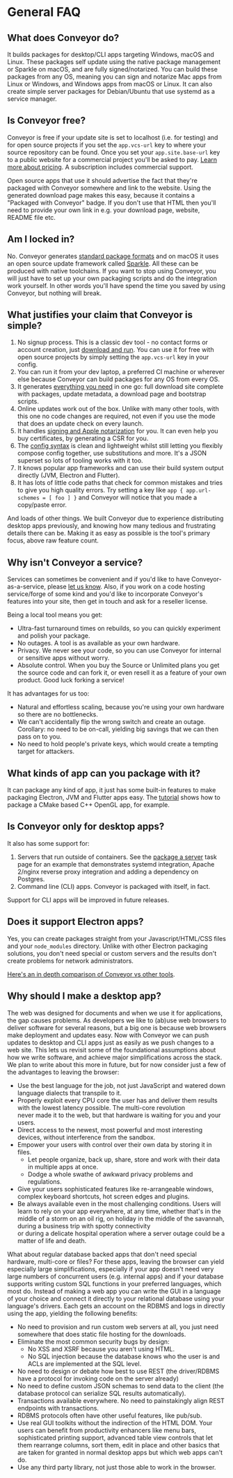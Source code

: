 # General FAQ

## What does Conveyor do?

It builds packages for desktop/CLI apps targeting Windows, macOS and Linux. These packages self update using the native package management
or Sparkle on macOS, and are fully signed/notarized. You can build these packages from any OS, meaning you can sign and notarize Mac
apps from Linux or Windows, and Windows apps from macOS or Linux. It can also create simple server packages for Debian/Ubuntu that use
systemd as a service manager.

## Is Conveyor free?

Conveyor is free if your update site is set to localhost (i.e. for testing) and for open source projects if you set the `app.vcs-url` key to
where your source repository can be found. Once you set your `app.site.base-url` key to a public website for a commercial project you'll be
asked to pay. [Learn more about pricing](https://www.hydraulic.software/pricing.html). A subscription includes commercial support.

Open source apps that use it should advertise the fact that they're packaged with Conveyor somewhere and link to the website. Using the
generated download page makes this easy, because it contains a "Packaged with Conveyor" badge. If you don't use that HTML then you'll need
to provide your own link in e.g. your download page, website, README file etc.

## Am I locked in?

No. Conveyor generates [standard package formats](../outputs.md) and on macOS it uses an open source update framework called
[Sparkle](https://www.sparkle-framework.org/). All these can be produced with native toolchains. If you want to stop using Conveyor, you
will just have to set up your own packaging scripts and do the integration work yourself. In other words you'll have spend the time you
saved by using Conveyor, but nothing will break.

## What justifies your claim that Conveyor is simple?

1. No signup process. This is a classic dev tool - no contact forms or account creation, just [download and run](../download-conveyor.md). You can use it for free with open source projects by simply setting the `app.vcs-url` key in your config.
1. You can run it from your dev laptop, a preferred CI machine or wherever else because Conveyor can build packages for any OS from every OS.
1. It generates [everything you need](../outputs.md) in one go: full download site complete with packages, update metadata, a download page and bootstrap scripts.
1. Online updates work out of the box. Unlike with many other tools, with this one no code changes are required, not even if you use the mode that does an update check on every launch.
1. It handles [signing and Apple notarization](../configs/keys-and-certificates.md) for you. It can even help you buy certificates, by generating a CSR for you.
1. The [config syntax](../configs/hocon-spec.md) is clean and lightweight whilst still letting you flexibly compose config together, use substitutions and more. It's a JSON superset so lots of tooling works with it too. 
1. It knows popular app frameworks and can use their build system output directly (JVM, Electron and Flutter).
1. It has lots of little code paths that check for common mistakes and tries to give you high quality errors. Try setting a key like `app { app.url-schemes = [ foo ] }` and Conveyor will notice that you made a copy/paste error.

And loads of other things. We built Conveyor due to experience distributing desktop apps previously, and knowing how many tedious and frustrating details there can be. Making it as easy as possible is the tool's primary focus, above raw feature count. 

## Why isn't Conveyor a service?

Services can sometimes be convenient and if you'd like to have Conveyor-as-a-service, please [let us know](mailto:contact@hydraulic.software). 
Also, if you work on a code hosting service/forge of some kind and you'd like to incorporate Conveyor's features into your site,
then get in touch and ask for a reseller license.

Being a local tool means you get:

* Ultra-fast turnaround times on rebuilds, so you can quickly experiment and polish your package.
* No outages. A tool is as available as your own hardware.
* Privacy. We never see your code, so you can use Conveyor for internal or sensitive apps without worry.
* Absolute control. When you buy the Source or Unlimited plans you get the source code and can fork it, or even resell it as a feature of your own product. Good luck forking a service!

It has advantages for us too:

* Natural and effortless scaling, because you're using your own hardware so there are no bottlenecks.
* We can't accidentally flip the wrong switch and create an outage. Corollary: no need to be on-call, yielding big savings that we can then
  pass on to you.
* No need to hold people's private keys, which would create a tempting target for attackers.

## What kinds of app can you package with it?

It can package any kind of app, it just has some built-in features to make packaging Electron, JVM and Flutter apps easy. 
The [tutorial](../tutorial/new.md) shows how to package a CMake based C++ OpenGL app, for example.

## Is Conveyor only for desktop apps?

It also has some support for:

1. Servers that run outside of containers. See the [package a server](../tutorial/tortoise/2-adapt-a-server.md) task page for an example that demonstrates systemd 
   integration, Apache 2/nginx reverse proxy integration and adding a dependency on Postgres.
2. Command line (CLI) apps. Conveyor is packaged with itself, in fact.

Support for CLI apps will be improved in future releases.

## Does it support Electron apps?

Yes, you can create packages straight from your Javascript/HTML/CSS files and your `node_modules` directory. Unlike with other Electron
packaging solutions, you don't need special or custom servers and the results don't create problems for network administrators. 

[Here's an in depth comparison of Conveyor vs other tools](../comparisons/electron-comparisons.md).

## Why should I make a desktop app?  

The web was designed for documents and when we use it for applications, the gap causes problems. As developers we like to (ab)use web browsers
to deliver software for several reasons, but a big one is because web browsers make deployment and updates easy. Now with Conveyor we 
can push updates to desktop and CLI apps just as easily as we push changes to a web site. This lets us revisit some of the foundational
assumptions about how we write software, and achieve major simplifications across the stack. We plan to write about this more in future,
but for now consider just a few of the advantages to leaving the browser:

* Use the best language for the job, not just JavaScript and watered down language dialects that transpile to it.
* Properly exploit every CPU core the user has and deliver them results with the lowest latency possible. The multi-core revolution  
  never made it to the web, but that hardware is waiting for you and your users.
* Direct access to the newest, most powerful and most interesting devices, without interference from the sandbox.
* Empower your users with control over their own data by storing it in files. 
    * Let people organize, back up, share, store and work with their data in multiple apps at once.
    * Dodge a whole swathe of awkward privacy problems and regulations.
* Give your users sophisticated features like re-arrangeable windows, complex keyboard shortcuts, hot screen edges and plugins.
* Be always available even in the most challenging conditions. Users will learn to rely on your app everywhere, at any time, whether
  that's in the middle of a storm on an oil rig, on holiday in the middle of the savannah, during a business trip with spotty connectivity  
  or during a delicate hospital operation where a server outage could be a matter of life and death.

What about regular database backed apps that don't need special hardware, multi-core or files? For these apps, leaving the browser can
yield especially large simplifications, especially if your app doesn't need very large numbers of concurrent users (e.g. internal apps)
and if your database supports writing custom SQL functions in your preferred languages, which most do. Instead of making a web app you can 
write the GUI in a language of your choice and connect it directly to your relational database using your language's drivers. 
Each gets an account on the RDBMS and logs in directly using the app, yielding the following benefits:

* No need to provision and run custom web servers at all, you just need somewhere that does static file hosting for the downloads.
* Eliminate the most common security bugs by design:
  * No XSS and XSRF because you aren't using HTML.
  * No SQL injection because the database knows who the user is and ACLs are implemented at the SQL level.
* No need to design or debate how best to use REST (the driver/RDBMS have a protocol for invoking code on the server already)
* No need to define custom JSON schemas to send data to the client (the database protocol can serialize SQL results automatically).
* Transactions available everywhere. No need to painstakingly align REST endpoints with transactions.
* RDBMS protocols often have other useful features, like pub/sub.
* Use real GUI toolkits without the indirection of the HTML DOM. Your users can benefit from productivity enhancers like menu bars, 
  sophisticated printing support, advanced table view controls that let them rearrange columns, sort them, edit in place and other 
  basics that are taken for granted in normal desktop apps but which web apps can't do.
* Use any third party library, not just those able to work in the browser.

